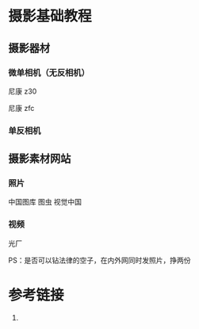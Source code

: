 # 摄影基础教程


## 摄影器材


### 微单相机（无反相机）

尼康 z30

尼康 zfc



### 单反相机



## 摄影素材网站

### 照片

中国图库
图虫
视觉中国

### 视频

光厂


PS：是否可以钻法律的空子，在内外网同时发照片，挣两份


# 参考链接
1. 